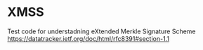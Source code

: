 # XMSS
Test code for understadning eXtended Merkle Signature Scheme
https://datatracker.ietf.org/doc/html/rfc8391#section-1.1
